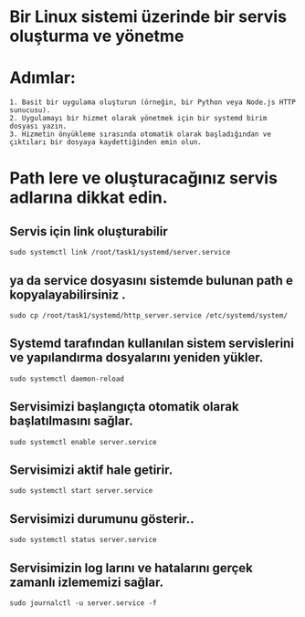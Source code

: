
# Bir Linux sistemi  üzerinde bir servis  oluşturma ve yönetme

# Adımlar: 
    1. Basit bir uygulama oluşturun (örneğin, bir Python veya Node.js HTTP sunucusu).
    2. Uygulamayı bir hizmet olarak yönetmek için bir systemd birim dosyası yazın.
    3. Hizmetin önyükleme sırasında otomatik olarak başladığından ve çıktıları bir dosyaya kaydettiğinden emin olun.

# Path lere ve  oluşturacağınız servis adlarına dikkat edin.

## Servis için link oluşturabilir 
```
sudo systemctl link /root/task1/systemd/server.service
```

## ya da service dosyasını sistemde bulunan path e kopyalayabilirsiniz .
```
sudo cp /root/task1/systemd/http_server.service /etc/systemd/system/ 
```

## Systemd  tarafından kullanılan sistem servislerini ve yapılandırma dosyalarını yeniden yükler.
```
sudo systemctl daemon-reload
```

## Servisimizi başlangıçta otomatik olarak başlatılmasını sağlar.
```
sudo systemctl enable server.service
```

## Servisimizi aktif hale getirir.
```
sudo systemctl start server.service
```

## Servisimizi durumunu gösterir..
```
sudo systemctl status server.service
```

## Servisimizin log larını ve hatalarını gerçek zamanlı izlememizi sağlar.
```
sudo journalctl -u server.service -f
```



